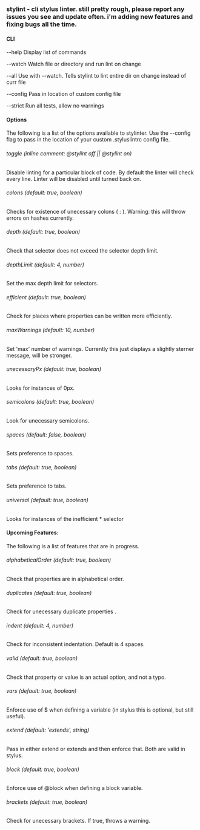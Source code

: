 ### stylint - cli stylus linter. still pretty rough, please report any issues you see and update often. i'm adding new features and fixing bugs all the time.

#### CLI
--help 		Display list of commands

--watch 	Watch file or directory and run lint on change

--all 		Use with --watch. Tells stylint to lint entire dir on change instead of curr file

--config 	Pass in location of custom config file

--strict 	Run all tests, allow no warnings

#### Options
The following is a list of the options available to stylinter. Use the --config flag to pass in the location of your custom .styluslintrc config file.

###### toggle (inline comment: @stylint off || @stylint on)
Disable linting for a particular block of code. By default the linter will check every line. Linter will be disabled until turned back on.

###### colons (default: true, boolean)
Checks for existence of unecessary colons ( : ). Warning: this will throw errors on hashes currently.

###### depth (default: true, boolean)
Check that selector does not exceed the selector depth limit.

###### depthLimit (default: 4, number)
Set the max depth limit for selectors.

###### efficient (default: true, boolean)
Check for places where properties can be written more efficiently.

###### maxWarnings (default: 10, number)
Set 'max' number of warnings. Currently this just displays a slightly sterner message, will be stronger.

###### unecessaryPx (default: true, boolean)
Looks for instances of 0px.

###### semicolons (default: true, boolean)
Look for unecessary semicolons.

###### spaces (default: false, boolean)
Sets preference to spaces.

###### tabs (default: true, boolean)
Sets preference to tabs.

###### universal (default: true, boolean)
Looks for instances of the inefficient * selector

#### Upcoming Features:
The following is a list of features that are in progress.

###### alphabeticalOrder (default: true, boolean)
Check that properties are in alphabetical order.

###### duplicates (default: true, boolean)
Check for unecessary duplicate properties .

###### indent (default: 4, number)
Check for inconsistent indentation. Default is 4 spaces.

###### valid (default: true, boolean)
Check that property or value is an actual option, and not a typo.

###### vars (default: true, boolean)
Enforce use of $ when defining a variable (in stylus this is optional, but still useful).

###### extend (default: 'extends', string)
Pass in either extend or extends and then enforce that. Both are valid in stylus.

###### block (default: true, boolean)
Enforce use of @block when defining a block variable.

###### brackets (default: true, boolean)
Check for unecessary brackets. If true, throws a warning.

